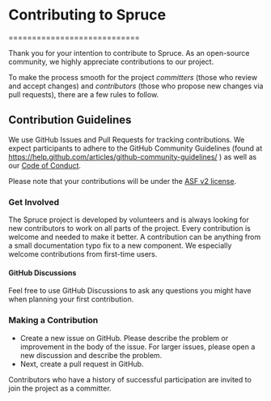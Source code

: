 # Contributing to Spruce
============================

Thank you for your intention to contribute to Spruce. As an open-source community, we highly appreciate contributions to our project.

To make the process smooth for the project *committers* (those who review and accept changes) and *contributors* (those who propose new changes via pull requests), there are a few rules to follow.

## Contribution Guidelines

We use GitHub Issues and Pull Requests for tracking contributions. We
expect participants to adhere to the GitHub Community Guidelines (found
at <https://help.github.com/articles/github-community-guidelines/> ) as well as our [Code of Conduct](CODE_OF_CONDUCT.md).

Please note that your contributions will be under the [ASF v2 license](LICENSE).

### Get Involved

The Spruce project is developed by volunteers and is always looking for new contributors to work on all parts of the project.
Every contribution is welcome and needed to make it better. A contribution can be anything from a small documentation typo fix to a new component. We especially welcome contributions from first-time users.

#### GitHub Discussions

Feel free to use GitHub Discussions to ask any questions you might have when planning your first contribution.

### Making a Contribution

- Create a new issue on GitHub. Please describe the problem or improvement in the body of the issue. For larger issues, please open a new discussion and describe the problem.
- Next, create a pull request in GitHub.

Contributors who have a history of successful participation are invited to join the project as a committer.
